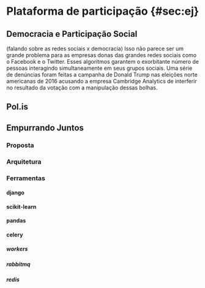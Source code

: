 # Plataforma de participação {#sec:ej}

## Democracia e Participação Social

(falando sobre as redes sociais x democracia)
Isso não parece ser um grande problema para as empresas donas das grandes redes sociais como o Facebook e o Twitter. Esses algorítmos garantem o exorbitante número de pessoas interagindo simultaneamente em seus grupos sociais. Uma série de denúncias foram feitas a campanha de Donald Trump nas eleições norte americanas de 2016 acusando a empresa Cambridge Analytics de interferir no resultado da votação com a manipulação dessas bolhas.

## Pol.is

## Empurrando Juntos
### Proposta
### Arquitetura
### Ferramentas
#### django
#### scikit-learn
#### pandas
#### celery
##### workers
##### rabbitmq
##### redis
